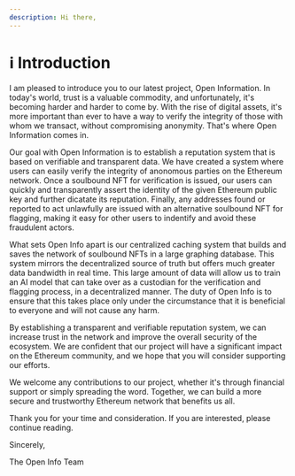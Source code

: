 ```yaml
---
description: Hi there,
---
```


# ℹ Introduction

I am pleased to introduce you to our latest project, Open Information. In today's world, trust is a valuable commodity, and unfortunately, it's becoming harder and harder to come by. With the rise of digital assets, it's more important than ever to have a way to verify the integrity of those with whom we transact, without compromising anonymity. That's where Open Information comes in.

Our goal with Open Information is to establish a reputation system that is based on verifiable and transparent data. We have created a system where users can easily verify the integrity of anonomous parties on the Ethereum network. Once a soulbound NFT for verification is issued, our users can quickly and transparently assert the identity of the given Ethereum public key and further dicatate its reputation. Finally, any addresses found or reported to act unlawfully are issued with an alternative soulbound NFT for flagging, making it easy for other users to indentify and avoid these fraudulent actors.

What sets Open Info apart is our centralized caching system that builds and saves the network of soulbound NFTs in a large graphing database. This system mirrors the decentralized source of truth but offers much greater data bandwidth in real time. This large amount of data will allow us to train an AI model that can take over as a custodian for the verification <mark style="color:green;"></mark> and flagging process, in a decentralized manner.  The duty of Open Info is to ensure that this takes place only under the circumstance that it is beneficial to everyone and will not cause any harm.

By establishing a transparent and verifiable reputation system, we can increase trust in the network and improve the overall security of the ecosystem. We are confident that our project will have a significant impact on the Ethereum community, and we hope that you will consider supporting our efforts.

We welcome any contributions to our project, whether it's through financial support or simply spreading the word. Together, we can build a more secure and trustworthy Ethereum network that benefits us all.

Thank you for your time and consideration. If you are interested, please continue reading.

Sincerely,

The Open Info Team

